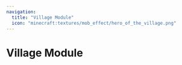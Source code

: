 ```yaml
---
navigation:
  title: "Village Module"
  icon: "minecraft:textures/mob_effect/hero_of_the_village.png"
---
```


# Village Module

<SubPages />